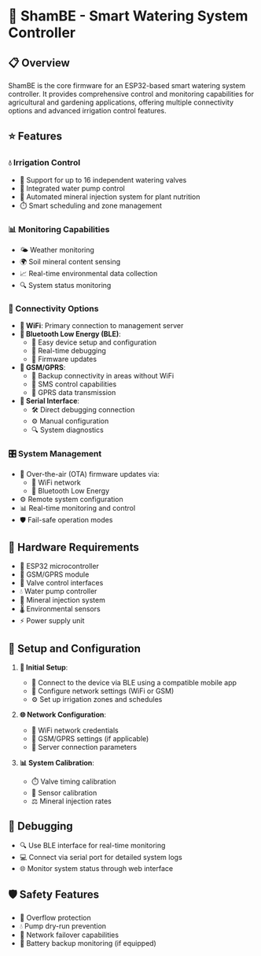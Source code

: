 # 🌱 ShamBE - Smart Watering System Controller

## 📋 Overview

ShamBE is the core firmware for an ESP32-based smart watering system controller. It provides comprehensive control and monitoring capabilities for agricultural and gardening applications, offering multiple connectivity options and advanced irrigation control features.

## ⭐ Features

### 💧 Irrigation Control

- 🚰 Support for up to 16 independent watering valves
- 🔄 Integrated water pump control
- 🧪 Automated mineral injection system for plant nutrition
- ⏱️ Smart scheduling and zone management

### 📊 Monitoring Capabilities

- 🌤️ Weather monitoring
- 🌍 Soil mineral content sensing
- 📈 Real-time environmental data collection
- 🔍 System status monitoring

### 📡 Connectivity Options

- **📶 WiFi**: Primary connection to management server
- **🔷 Bluetooth Low Energy (BLE)**:
  - 🔧 Easy device setup and configuration
  - 🐛 Real-time debugging
  - 🔄 Firmware updates
- **📱 GSM/GPRS**:
  - 🔄 Backup connectivity in areas without WiFi
  - 💬 SMS control capabilities
  - 📡 GPRS data transmission
- **🔌 Serial Interface**:
  - 🛠️ Direct debugging connection
  - ⚙️ Manual configuration
  - 🔍 System diagnostics

### 🎛️ System Management

- 🔄 Over-the-air (OTA) firmware updates via:
  - 📶 WiFi network
  - 🔷 Bluetooth Low Energy
- ⚙️ Remote system configuration
- 📊 Real-time monitoring and control
- 🛡️ Fail-safe operation modes

## 🔧 Hardware Requirements

- 🧠 ESP32 microcontroller
- 📱 GSM/GPRS module
- 🚰 Valve control interfaces
- 💧 Water pump controller
- 🧪 Mineral injection system
- 🌡️ Environmental sensors
- ⚡ Power supply unit

## 🚀 Setup and Configuration

1. **📱 Initial Setup**:

   - 🔗 Connect to the device via BLE using a compatible mobile app
   - 🔧 Configure network settings (WiFi or GSM)
   - ⚙️ Set up irrigation zones and schedules

2. **🌐 Network Configuration**:

   - 📶 WiFi network credentials
   - 📡 GSM/GPRS settings (if applicable)
   - 🔗 Server connection parameters

3. **📊 System Calibration**:
   - ⏱️ Valve timing calibration
   - 🎯 Sensor calibration
   - ⚖️ Mineral injection rates

## 🐛 Debugging

- 🔍 Use BLE interface for real-time monitoring
- 💻 Connect via serial port for detailed system logs
- 🌐 Monitor system status through web interface

## 🛡️ Safety Features

- 🌊 Overflow protection
- 💧 Pump dry-run prevention
- 🔄 Network failover capabilities
- 🔋 Battery backup monitoring (if equipped)
